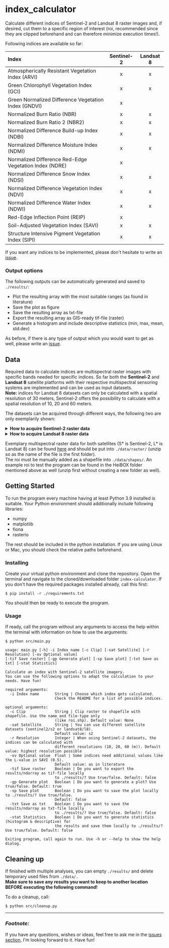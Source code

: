 # index_calculator

Calculate different indices of Sentinel-2 and Landsat 8 raster images and, if desired, cut them to a specific region of interest (roi, recommended since they are clipped beforehand and can therefore minimize execution times!).

Following indices are available so far:

| Index | Sentinel-2 | Landsat 8 |
|:------|:----------:|:---------:|
| Atmospherically Resistant Vegetation Index (ARVI) | x | x |
| Green Chlorophyll Vegetation Index (GCI) | x | x |
| Green Normalized Difference Vegetation Index (GNDVI) | x | |
| Normalized Burn Ratio (NBR) | x | x |
| Normalized Burn Ratio 2 (NBR2) | x | x |
| Normalized Difference Build-up Index (NDBI) | x | x |
| Normalized Difference Moisture Index (NDMI) | x | x |
| Normalized Difference Red-Edge Vegetation Index (NDRE) | x |  |
| Normalized Difference Snow Index (NDSI) | x | x |
| Normalized Difference Vegetation Index (NDVI) | x | x |
| Normalized Difference Water Index (NDWI) | x | x |
| Red-Edge Inflection Point (REIP) | x |  |
| Soil-Adjusted Vegetation Index (SAVI) | x | x |
| Structure Intensive Pigment Vegetation Index (SIPI) | x | x |

If you want any indices to be implemented, please don't hesitate to write an <a href="https://github.com/GrHalbgott/index-calculator/issues">issue</a>.

### Output options

The following outputs can be automatically generated and saved to `./results/`:
- Plot the resulting array with the most suitable ranges (as found in literature)
- Save the plot as figure
- Save the resulting array as txt-file
- Export the resulting array as GIS-ready tif-file (raster)
- Generate a histogram and include descriptive statistics (min, max, mean, std.dev)

As before, if there is any type of output which you would want to get as well, please write an <a href="https://github.com/GrHalbgott/index-calculator/issues">issue</a>.


## Data

Required data to calculate indices are multispectral raster images with specific bands needed for specific indices. So far both the **Sentinel-2** and **Landsat 8** satellite platforms with their respective multispectral sensoring systems are implemented and can be used as input datasets. <br/>
**Note:** indices for Landsat 8 datasets can only be calculated with a spatial resolution of 30 meters, Sentinel-2 offers the possibility to calculate with a spatial resolution of  10, 20 and 60 meters.

The datasets can be acquired through different ways, the following two are only exemplarily shown:

<details>
   <summary><b>How to acquire Sentinel-2 raster data</b></summary>
<br/>

1. Navigate to <a href="https://scihub.copernicus.eu/dhus/#/self-registration">Copernicus Open Access Hub by ESA registration form</a> and set up an account (skip if already registered)
2. Log in on <a href="https://scihub.copernicus.eu/dhus/#/home">Copernicus Open Access Hub</a>. Without logging in you cannot download the required data
3. Specify the search area in the map with right-click (move map with left-click and zoom in with mouse wheel)
4. Click on the three stripes left of the search box to open the advanced search (upper left corner of screen)
5. Select Sentinel-2 and put following statement in the box for the cloud cover: `[0 TO 2]`
6. If you want to search for data in a specific time period, put the required dates in "sensing period"
7. Click on the search button (upper right of search box) and wait until the results are displayed
8. Search for an image with full extent (no black parts) and minimal cloud cover
9. Hover over the entry and click on the eye icon ("View product details") which appears along with other icons on the lower right side of the entry
10. Check in the quick look window if the data seems suitable
<br/><br/>
    > If the images you are looking for are offline, take a look at <a href="https://github.com/GrHalbgott/Plants-vs-CO2/wiki/Troubleshooting">troubleshooting - Sentinel-2 data offline</a> for some help on that problem.
11. In the Inspector, click on the download-arrow in the lower right corner to download the complete ZIP-file
12. When downloaded, extract the ZIP-file and put the new folder in the `./data/raster/` folder (`./data/raster/S*`)
</details>

<details>
   <summary><b>How to acquire Landsat 8 raster data</b></summary>
<br/>

1. Navigate to <a href="https://ers.cr.usgs.gov/register">USGS EROS registration system</a> and set up an account (skip if already registered)
2. Log in on <a href="https://ers.cr.usgs.gov/login">USGS login form</a>. Without logging in you cannot download the required data
3. Go to <a href="https://earthexplorer.usgs.gov">USGS Earth Explorer</a>
4. Specify the search area in the map by zooming in to the area of interest
5. Click on the "Use Map" button on the left side. This bounds the area of interest in a rectangle which can be used as search criteria
6. Click on "Data Sets" on top of the left box and select Landsat -> Landsat Collection 2 (Level 1 or 2) -> Landsat 8/9 OLI/TIRS...
7. If you want to search for data in a specific time period or with specific cloud coverage, click on "Additional criteria" on top of the left boy and put the required dates in "Date Product Generated"
8. Click on "Results" and wait until the results are displayed
9. Search for an image with minimal cloud cover and with the right footprint (leftmost icon on each image)
10. If the data seems suitable, you can click on the download icon of the according image. A popup pops up and enables you to choose the data you want to download
11. Click on "Product options" and on the download button on top to download the whole data set
12. When downloaded, extract the ZIP-file and put the new folder in the `./data/raster/` folder (`./data/raster/L*`)
</details>

Exemplary multispectral raster data for both satellites (S* is Sentinel-2, L* is Landsat 8) can be found <a href="https://heibox.uni-heidelberg.de/d/5a5c773e48cf410a9ed6/">here</a> and should be put into `./data/raster/` (unzip so as the name of the file is the first folder).<br/>
The roi must be manually added as a shapefile into `./data/shapes/`. An example roi to test the program can be found in the HeiBOX folder mentioned above as well (unzip first without creating a new folder as well).


## Getting Started

To run the program every machine having at least Python 3.9 installed is suitable. Your Python environment should additionally include following libraries:
- numpy
- matplotlib
- fiona
- rasterio

The rest should be included in the python installation. If you are using Linux or Mac, you should check the relative paths beforehand.

### Installing

Create your virtual python environment and clone the repository. Open the terminal and navigate to the cloned/downloaded folder `index-calculator`. If you don't have the required packages installed already, call this first:
```
$ pip install -r ./requirements.txt
```
You should then be ready to execute the program.

### Usage

If ready, call the program without any arguments to access the help within the terminal with information on how to use the arguments:
```
$ python src/main.py

usage: main.py [-h] -i Index name [-c Clip] [-sat Satellite] [-r Resolution] [-ov Optional value]
[-tif Save raster] [-gp Generate plot] [-sp Save plot] [-txt Save as txt] [-stat Statistics]

Calculate an index with Sentinel-2 satellite imagery.
You can use the following options to adapt the calculation to your needs. Have fun!

required arguments:
  -i Index name       String | Choose which index gets calculated.
                      Check the README for a list of possible indices.

optional arguments:
  -c Clip             String | Clip raster to shapefile with shapefile. Use the name and file-type only
                      (like roi.shp). Default value: None
  -sat Satellite      String | You can use different satellite datasets (sentinel2/s2 or landsat8/l8).
                      Default value: s2
  -r Resolution       Integer | When using Sentinel-2 datasets, the indices can be calculated with
                      different resolutions (10, 20, 60 (m)). Default value: highest resolution possible
  -ov Optional value  Float | Some indices need additional values like the L-value in SAVI (0.5).
                      Default value: as in literature
  -tif Save raster    Boolean | Do you want to export the results/ndarray as tif-file locally
                      to ./results/? Use true/false. Default: false
  -gp Generate plot   Boolean | Do you want to generate a plot? Use true/false. Default: true
  -sp Save plot       Boolean | Do you want to save the plot locally to ./results/? Use true/false.
                      Default: false
  -txt Save as txt    Boolean | Do you want to save the results/ndarray as txt-file locally
                      to ./results/? Use true/false. Default: false
  -stat Statistics    Boolean | Do you want to generate statistics (histogram & descriptive) for
                      the results and save them locally to ./results/? Use true/false. Default: false

Exiting program, call again to run. Use -h or --help to show the help dialog.
```


## Cleaning up

If finished with multiple analyses, you can empty `./results/` and delete temporary used files from `./data/.` <br/>
**Make sure to save any results you want to keep to another location BEFORE executing the following command!** <br/>

To do a cleanup, call:
```
$ python src/cleanup.py
```

---

### *Footnote:*

If you have any questions, wishes or ideas, feel free to ask me in the <a href="https://github.com/GrHalbgott/index-calculator/issues">issues section</a>, I'm looking forward to it. Have fun!
